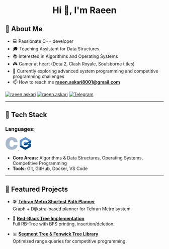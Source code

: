 <h1 align="center">Hi 👋, I'm Raeen</h1>

## 🚀 About Me  
- 💻 Passionate C++ developer  
- 🎓 Teaching Assistant for Data Structures  
- 📚 Interested in Algorithms and Operating Systems  
- 🎮 Gamer at heart (Dota 2, Clash Royale, Soulsborne titles)  
- 🌱 Currently exploring advanced system programming and competitive programming challenges
- 📫 How to reach me **raeen.askari8001@gmail.com**
<p align="left">
<a href="https://www.linkedin.com/in/raeen-askari-4b71262a0/" target="_blank"><img align="center" src="https://raw.githubusercontent.com/rahuldkjain/github-profile-readme-generator/master/src/images/icons/Social/linked-in-alt.svg" alt="raeen askari" height="30" width="40" /></a>
<a href="https://instagram.com/raeen.askari" target="blank"><img align="center" src="https://raw.githubusercontent.com/rahuldkjain/github-profile-readme-generator/master/src/images/icons/Social/instagram.svg" alt="raeen.askari" height="30" width="40" /></a>
<a href="https://t.me/yourusername" target="_blank"><img align="center" src="https://cdn.simpleicons.org/telegram/26A5E4" alt="Telegram" height="30" width="40" /></a>
</p>

---

## 🔧 Tech Stack  
<h3 align="left">Languages:</h3>
<p align="left"> <a href="https://www.cprogramming.com/" target="_blank" rel="noreferrer"> <img src="https://raw.githubusercontent.com/devicons/devicon/master/icons/c/c-original.svg" alt="c" width="40" height="40"/> </a> <a href="https://www.w3schools.com/cpp/" target="_blank" rel="noreferrer"> <img src="https://raw.githubusercontent.com/devicons/devicon/master/icons/cplusplus/cplusplus-original.svg" alt="cplusplus" width="40" height="40"/> </a> </p>

- **Core Areas:** Algorithms & Data Structures, Operating Systems, Competitive Programming  
- **Tools:** Git, GitHub, Docker, VS Code

---

## 📌 Featured Projects  
- 🛠️ **[Tehran Metro Shortest Path Planner](https://github.com/yourusername/tehran-metro)**  
  Graph + Dijkstra-based planner for Tehran Metro system.  

- 🌲 **[Red-Black Tree Implementation](https://github.com/yourusername/red-black-tree)**  
  Full RB-Tree with BFS printing, insertion/deletion.  

- 📊 **[Segment Tree & Fenwick Tree Library](https://github.com/yourusername/segment-fenwick)**  
  Optimized range queries for competitive programming.  

